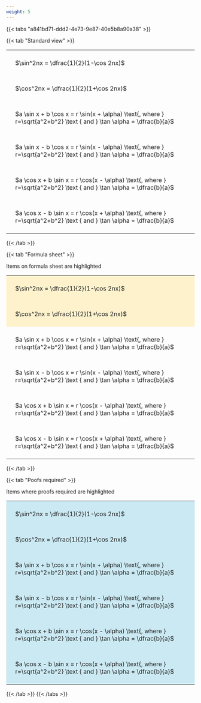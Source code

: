 ```yaml
---
weight: 5
---
```


{{< tabs "a841bd71-ddd2-4e73-9e87-40e5b8a90a38" >}}

{{< tab "Standard view" >}}

<style type="text/css">
#T_aa4ee th.col_heading {
  text-align: left;
  font-size: 1em;
}
#T_aa4ee td {
  text-align: left;
  font-size: 1em;
  padding: 1.5em;
}
</style>
<table id="T_aa4ee">
  <thead>
  </thead>
  <tbody>
    <tr>
      <td id="T_aa4ee_row0_col0" class="data row0 col0" >$\sin^2nx = \dfrac{1}{2}(1-\cos 2nx)$</td>
    </tr>
    <tr>
      <td id="T_aa4ee_row1_col0" class="data row1 col0" >$\cos^2nx = \dfrac{1}{2}(1+\cos 2nx)$</td>
    </tr>
    <tr>
      <td id="T_aa4ee_row2_col0" class="data row2 col0" >$a \sin x + b \cos x = r \sin(x + \alpha) \text{, where } r=\sqrt{a^2+b^2} \text { and } \tan \alpha = \dfrac{b}{a}$</td>
    </tr>
    <tr>
      <td id="T_aa4ee_row3_col0" class="data row3 col0" >$a \sin x - b \cos x = r \sin(x - \alpha) \text{, where } r=\sqrt{a^2+b^2} \text { and } \tan \alpha = \dfrac{b}{a}$</td>
    </tr>
    <tr>
      <td id="T_aa4ee_row4_col0" class="data row4 col0" >$a \cos x + b \sin x = r \cos(x - \alpha) \text{, where } r=\sqrt{a^2+b^2} \text { and } \tan \alpha = \dfrac{b}{a}$</td>
    </tr>
    <tr>
      <td id="T_aa4ee_row5_col0" class="data row5 col0" >$a \cos x - b \sin x = r \cos(x + \alpha) \text{, where } r=\sqrt{a^2+b^2} \text { and } \tan \alpha = \dfrac{b}{a}$</td>
    </tr>
  </tbody>
</table>
{{< /tab >}}

{{< tab "Formula sheet" >}}

Items on formula sheet are highlighted 
<br>
<style type="text/css">
#T_dd1f1 th.col_heading {
  text-align: left;
  font-size: 1em;
}
#T_dd1f1 td {
  text-align: left;
  font-size: 1em;
  padding: 1.5em;
}
#T_dd1f1_row0_col0, #T_dd1f1_row1_col0 {
  background-color: rgba(255,194,10, 0.2);
}
#T_dd1f1_row2_col0, #T_dd1f1_row3_col0, #T_dd1f1_row4_col0, #T_dd1f1_row5_col0 {
  background-color: rgba(0,0,0,0);
}
</style>
<table id="T_dd1f1">
  <thead>
  </thead>
  <tbody>
    <tr>
      <td id="T_dd1f1_row0_col0" class="data row0 col0" >$\sin^2nx = \dfrac{1}{2}(1-\cos 2nx)$</td>
    </tr>
    <tr>
      <td id="T_dd1f1_row1_col0" class="data row1 col0" >$\cos^2nx = \dfrac{1}{2}(1+\cos 2nx)$</td>
    </tr>
    <tr>
      <td id="T_dd1f1_row2_col0" class="data row2 col0" >$a \sin x + b \cos x = r \sin(x + \alpha) \text{, where } r=\sqrt{a^2+b^2} \text { and } \tan \alpha = \dfrac{b}{a}$</td>
    </tr>
    <tr>
      <td id="T_dd1f1_row3_col0" class="data row3 col0" >$a \sin x - b \cos x = r \sin(x - \alpha) \text{, where } r=\sqrt{a^2+b^2} \text { and } \tan \alpha = \dfrac{b}{a}$</td>
    </tr>
    <tr>
      <td id="T_dd1f1_row4_col0" class="data row4 col0" >$a \cos x + b \sin x = r \cos(x - \alpha) \text{, where } r=\sqrt{a^2+b^2} \text { and } \tan \alpha = \dfrac{b}{a}$</td>
    </tr>
    <tr>
      <td id="T_dd1f1_row5_col0" class="data row5 col0" >$a \cos x - b \sin x = r \cos(x + \alpha) \text{, where } r=\sqrt{a^2+b^2} \text { and } \tan \alpha = \dfrac{b}{a}$</td>
    </tr>
  </tbody>
</table>
{{< /tab >}}

{{< tab "Poofs required" >}}

Items where proofs required are highlighted 
<br>
<style type="text/css">
#T_f2690 th.col_heading {
  text-align: left;
  font-size: 1em;
}
#T_f2690 td {
  text-align: left;
  font-size: 1em;
  padding: 1.5em;
}
#T_f2690_row0_col0, #T_f2690_row1_col0, #T_f2690_row2_col0, #T_f2690_row3_col0, #T_f2690_row4_col0, #T_f2690_row5_col0 {
  background-color: rgba(0,150,200, 0.2);
}
</style>
<table id="T_f2690">
  <thead>
  </thead>
  <tbody>
    <tr>
      <td id="T_f2690_row0_col0" class="data row0 col0" >$\sin^2nx = \dfrac{1}{2}(1-\cos 2nx)$</td>
    </tr>
    <tr>
      <td id="T_f2690_row1_col0" class="data row1 col0" >$\cos^2nx = \dfrac{1}{2}(1+\cos 2nx)$</td>
    </tr>
    <tr>
      <td id="T_f2690_row2_col0" class="data row2 col0" >$a \sin x + b \cos x = r \sin(x + \alpha) \text{, where } r=\sqrt{a^2+b^2} \text { and } \tan \alpha = \dfrac{b}{a}$</td>
    </tr>
    <tr>
      <td id="T_f2690_row3_col0" class="data row3 col0" >$a \sin x - b \cos x = r \sin(x - \alpha) \text{, where } r=\sqrt{a^2+b^2} \text { and } \tan \alpha = \dfrac{b}{a}$</td>
    </tr>
    <tr>
      <td id="T_f2690_row4_col0" class="data row4 col0" >$a \cos x + b \sin x = r \cos(x - \alpha) \text{, where } r=\sqrt{a^2+b^2} \text { and } \tan \alpha = \dfrac{b}{a}$</td>
    </tr>
    <tr>
      <td id="T_f2690_row5_col0" class="data row5 col0" >$a \cos x - b \sin x = r \cos(x + \alpha) \text{, where } r=\sqrt{a^2+b^2} \text { and } \tan \alpha = \dfrac{b}{a}$</td>
    </tr>
  </tbody>
</table>
{{< /tab >}}
{{< /tabs >}}